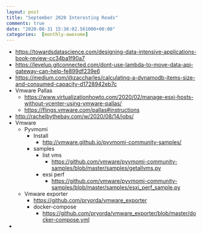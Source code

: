 ```yaml
---
layout: post
title: "September 2020 Interesting Reads"
comments: true
date: "2020-08-31 15:36:02.561000+00:00"
categories:  [monthly-awesome]
---
```




* https://towardsdatascience.com/designing-data-intensive-applications-book-review-cc34ba1f90a7
* https://levelup.gitconnected.com/dont-use-lambda-to-move-data-api-gateway-can-help-fe899df239e6
* https://medium.com/@zaccharles/calculating-a-dynamodb-items-size-and-consumed-capacity-d1728942eb7c
* Vmware Pallas
    * https://www.virtualizationhowto.com/2020/02/manage-esxi-hosts-without-vcenter-using-vmware-pallas/
    * https://flings.vmware.com/pallas#instructions
* http://rachelbythebay.com/w/2020/08/14/jobs/
* Vmware 
    * Pyvmomi
        * Install
            * http://vmware.github.io/pyvmomi-community-samples/
        * samples
            * list vms
                * https://github.com/vmware/pyvmomi-community-samples/blob/master/samples/getallvms.py
            * exsi perf
                * https://github.com/vmware/pyvmomi-community-samples/blob/master/samples/esxi_perf_sample.py
    * Vmware exporter
        * https://github.com/pryorda/vmware_exporter
        * docker-compose
            * https://github.com/pryorda/vmware_exporter/blob/master/docker-compose.yml
* 


